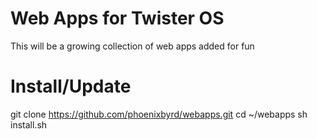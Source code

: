 # Web Apps for Twister OS

This will be a growing collection of web apps added for fun

# Install/Update

git clone https://github.com/phoenixbyrd/webapps.git
cd ~/webapps
sh install.sh
